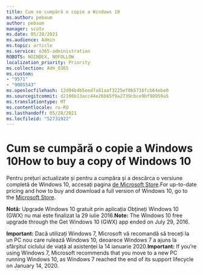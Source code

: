 ```yaml
---
title: Cum se cumpără o copie a Windows 10
ms.author: pebaum
author: pebaum
manager: scotv
ms.date: 05/28/2021
ms.audience: Admin
ms.topic: article
ms.service: o365-administration
ROBOTS: NOINDEX, NOFOLLOW
localization_priority: Priority
ms.collection: Adm_O365
ms.custom:
- "9571"
- "9005543"
ms.openlocfilehash: 12d94b4b5eed7a81aaf3225ef0b5716fcb64ebe0
ms.sourcegitcommit: d2108b13acc44e26b65f9a2739cbce9bf98959a5
ms.translationtype: MT
ms.contentlocale: ro-RO
ms.lasthandoff: 05/28/2021
ms.locfileid: "52731922"
---
```

# <a name="how-to-buy-a-copy-of-windows-10"></a><span data-ttu-id="de927-102">Cum se cumpără o copie a Windows 10</span><span class="sxs-lookup"><span data-stu-id="de927-102">How to buy a copy of Windows 10</span></span>

<span data-ttu-id="de927-103">Pentru prețuri actualizate și pentru a cumpăra și a descărca o versiune completă de Windows 10, accesați pagina [de Microsoft Store](https://www.microsoft.com/store/b/windows).</span><span class="sxs-lookup"><span data-stu-id="de927-103">For up-to-date pricing and how to buy and download a full version of Windows 10, go to the [Microsoft Store](https://www.microsoft.com/store/b/windows).</span></span>

<span data-ttu-id="de927-104">**Notă:** Upgrade Windows 10 gratuit prin aplicația Obțineți Windows 10 (GWX) nu mai este finalizat la 29 iulie 2016.</span><span class="sxs-lookup"><span data-stu-id="de927-104">**Note:** The Windows 10 free upgrade through the Get Windows 10 (GWX) app ended on July 29, 2016.</span></span>

<span data-ttu-id="de927-105">**Important:** Dacă utilizați Windows 7, Microsoft vă recomandă să treceți la un PC nou care rulează Windows 10, deoarece Windows 7 a ajuns la sfârșitul ciclului de viață al asistenței la 14 ianuarie 2020.</span><span class="sxs-lookup"><span data-stu-id="de927-105">**Important:** If you’re using Windows 7, Microsoft recommends that you move to a new PC running Windows 10, as Windows 7 reached the end of its support lifecycle on January 14, 2020.</span></span>

